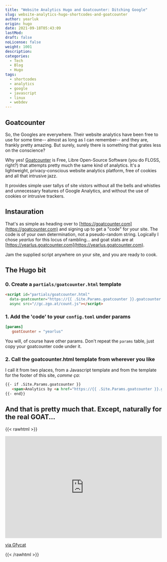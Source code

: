 ```yaml
---
title: "Website Analytics Hugo and Goatcounter: Ditching Google"
slug: website-analytics-hugo-shortcodes-and-goatcounter
author: yearluk
origin: hugo
date: 2021-09-18T05:43:09
lastMod:
draft: false
noLicense: false
weight: 1001
description: 
categories:
  - Tech
  - Blog
  - Hugo
tags:
  - shortcodes 
  - analytics
  - google
  - javascript
  - linux
  - webdev
---
```

 
 ## Goatcounter

So, the Googles are everywhere. Their website analytics have been free to use for some time-- almost as long as I can remember-- and they are, frankly pretty amazing. But surely, surely there is something that grates less on the conscience?

Why yes! [Goatcounter](https://countcounter.com) is Free, Libre Open-Source Software (you do FLOSS, right?) that attempts pretty much the same kind of analytics. It's a lightweight, privacy-conscious website analytics platform, free of cookies and all that intrusive jazz.

It provides simple user tallys of site vistors without all the bells and whistles and unnecessary features of Google Analytics, and without the use of cookies or intrusive trackers.

## Instauration 

That's as simple as heading over to [https://goatcounter.com](https://goatcounter.com) and signing up to get a "code" for your site. The code is of your own determination, not a pseudo-random string. Logically I chose *yearlus* for this locus of rambling... and goat stats are at [https://yearlus.goatcounter.com](https://yearlus.goatcounter.com).

Jam the supplied script anywhere on your site, and you are ready to cook.


## The Hugo bit

### 0. Create a `partials/goatcounter.html` template

```html
<script id="partials/goatcounter.html" 
  data-goatcounter="https://{{ .Site.Params.goatcounter }}.goatcounter.com/count"
  async src="//gc.zgo.at/count.js"></script>
```

### 1. Add the 'code' to your `config.toml` under params

```toml
[params]
   goatCounter = "yearlus"
```

You will, of course have other params. Don't repeat the `params` table, just copy your goatcounter code under it.

### 2. Call the goatcounter.html template from wherever you like

I call it from two places, from a Javascript template and from the template for the footer of this site, *comme ça*: 

```html
{{- if .Site.Params.goatcounter }}
   <span>Analytics by <a href="https://{{ .Site.Params.goatcounter }}.goatcounter.com">Goatcounter</a>
{{- end}}
```

## And that is pretty much that. Except, naturally for the real GOAT...

{{< rawhtml >}}
<div style='position:relative; padding-bottom:calc(56.25% + 44px)'><iframe src='https://gfycat.com/ifr/RecklessHideousBaiji' frameborder='0' scrolling='no' width='100%' height='100%' style='position:absolute;top:0;left:0;' allowfullscreen></iframe></div><p> <a href="https://gfycat.com/recklesshideousbaiji">via Gfycat</a></p>
{{< /rawhtml >}}